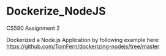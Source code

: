 # Dockerize_NodeJS
CS590 Assignment 2

Dockerized a Node.js Application by following example here:
https://github.com/TomFern/dockerizing-nodejs/tree/master
